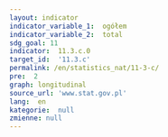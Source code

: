 ```yaml
---
layout: indicator
indicator_variable_1:  ogółem
indicator_variable_2:  total
sdg_goal: 11
indicator:  11.3.c.0
target_id:  '11.3.c'
permalink: /en/statistics_nat/11-3-c/
pre:  2
graph: longitudinal
source_url: 'www.stat.gov.pl'
lang:  en
kategorie:  null
zmienne: null
---
```

